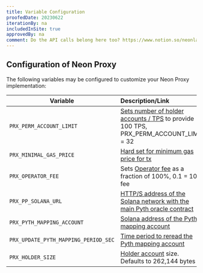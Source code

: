 ```yaml
---
title: Variable Configuration
proofedDate: 20230622
iterationBy: na
includedInSite: true
approvedBy: na
comment: Do the API calls belong here too? https://www.notion.so/neonlabs/Neon-Specific-API-methods-3402baaad8fa4daeb12642495cf85eb3
---
```


## Configuration of Neon Proxy

The following variables may be configured to customize your Neon Proxy implementation:

|Variable|Description/Link                         |
|-----|:-----------------------------------------|
|`PRX_PERM_ACCOUNT_LIMIT` |[Sets number of holder accounts / TPS](accounts#holder-accounts) to provide 100 TPS, PRX_PERM_ACCOUNT_LIMIT = 32|
|`PRX_MINIMAL_GAS_PRICE`| [Hard set for minimum gas price for tx](transaction-gas#minimum-gas-price)|
|`PRX_OPERATOR_FEE`|Sets [Operator fee](transaction-gas#gas-price-the-operator-fee) as a fraction of 100%, 0.1 = 10% fee|
|`PRX_PP_SOLANA_URL`|[HTTP/S address of the Solana network with the main Pyth oracle contract](transaction-gas#calculation-configuration)|
|`PRX_PYTH_MAPPING_ACCOUNT`|[Solana address of the Pyth mapping account](transaction-gas#calculation-configuration)|
|`PRX_UPDATE_PYTH_MAPPING_PERIOD_SEC`|[Time period to reread the Pyth mapping account](transaction-gas#calculation-configuration)|
|`PRX_HOLDER_SIZE`|[Holder account](/docs/architecture/solana-accounts/#holder-account-size) size. Defaults to 262,144 bytes|


